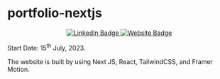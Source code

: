 # portfolio-nextjs

<div id="header" align="center">
  <div id="badges">
  <a href="https://www.linkedin.com/in/kyaw-thu-0b3956212/">
      <img src="https://img.shields.io/badge/LinkedIn-blue?logo=linkedin&logoColor=white&style=for-the-badge" alt="LinkedIn Badge">
    </a>
    <a href="https://portfolio-nextjs-self-ten.vercel.app/">
      <img src="https://img.shields.io/badge/website-white?logo=vercel&logoColor=black&style=for-the-badge" alt="Website Badge">
    </a>
  </div>
</div>

Start Date: 15<sup>th</sup> July, 2023.

The website is built by using Next JS, React, TailwindCSS, and Framer Motion.
